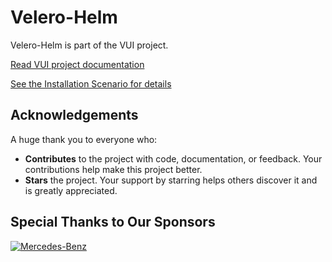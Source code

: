# Velero-Helm

Velero-Helm is part of the VUI project.

[Read VUI project documentation](https://vui.seriohub.com/)

[See the Installation Scenario for details](https://vui.seriohub.com/docs/getting-started/installation/scenarios/overview)

## Acknowledgements

A huge thank you to everyone who:

- **Contributes** to the project with code, documentation, or feedback. Your contributions help make this project better.
- **Stars** the project. Your support by starring helps others discover it and is greatly appreciated.

## Special Thanks to Our Sponsors

[![Mercedes-Benz](https://avatars.githubusercontent.com/mercedes-benz?s=50)](https://github.com/mercedes-benz)
